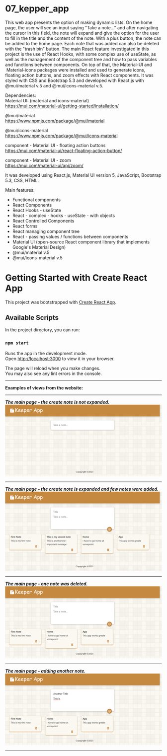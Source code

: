 # 07_kepper_app</br>
This web app presents the option of making dynamic lists. On the home page, the user will see an input saying "Take a note..." and after navigating the cursor in this field, the note will expand and give the option for the user to fill in the title and the content of the note. With a plus button, the note can be added to the home page. Each note that was added can also be deleted with the "trash bin" button. The main React feature investigated in this project is the use of React Hooks, with some complex use of useState, as well as the management of the component tree and how to pass variables and functions between components. On top of that, the Material-UI and  Material-icons packages were installed and used to generate icons, floating action buttons, and zoom effects with React components. It was styled with CSS and Bootstrap 5.3 and developed with React.js with @mui/material v.5 and @mui/icons-material v.5.</br>

 
Dependencies: </br>
Material UI: (material and icons-material)</br>
https://mui.com/material-ui/getting-started/installation/</br>

@mui/material</br>
https://www.npmjs.com/package/@mui/material</br>

@mui/icons-material</br>
https://www.npmjs.com/package/@mui/icons-material</br>

component - Material UI - floating action buttons</br>
https://mui.com/material-ui/react-floating-action-button/</br>

component - Material UI - zoom </br>
https://mui.com/material-ui/api/zoom/</br>


It was developed using React.js, Material UI version 5, JavaScript, Bootstrap 5.3, CSS, HTML.</br>

Main features:</br>
- Functional components</br>
- React Components</br>
- React Hooks - useState</br>
- React - complex - hooks - useState - with objects</br>
- React Controlled Components </br>
- React forms</br> 
- React managing component tree</br>
- React - passing values / functions between components </br>
- Material UI (open-source React component library that implements Google's Material Design)</br>
- @mui/material v.5 </br>
- @mui/icons-material v.5</br>

# Getting Started with Create React App

This project was bootstrapped with [Create React App](https://github.com/facebook/create-react-app).

## Available Scripts

In the project directory, you can run:

### `npm start`

Runs the app in the development mode.\
Open [http://localhost:3000](http://localhost:3000) to view it in your browser.

The page will reload when you make changes.\
You may also see any lint errors in the console.

---

**Examples of views from the website:**</br>

---

***The main page - the create note is not expanded.***</br>
![Screenshot](docs/img/01_img.png)</br>

---

***The main page - the create note is expanded and few notes were added.***</br>
![Screenshot](docs/img/02_img.png)</br>

---

***The main page - one note was deleted.***</br>
![Screenshot](docs/img/03_img.png)</br>

---

***The main page - adding another note.***</br>
![Screenshot](docs/img/04_img.png)</br>
 
---
